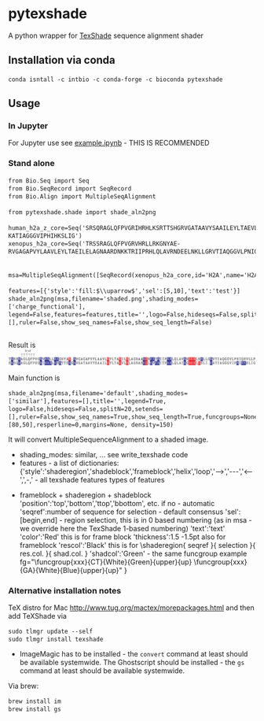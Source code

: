 # pytexshade
A python wrapper for [TexShade](https://ctan.org/pkg/texshade?lang=en) sequence alignment shader

## Installation via conda
```
conda isntall -c intbio -c conda-forge -c bioconda pytexshade
```


## Usage
### In Jupyter
For Jupyter use see [example.ipynb](example.ipynb) - THIS IS RECOMMENDED
### Stand alone

```
from Bio.Seq import Seq
from Bio.SeqRecord import SeqRecord
from Bio.Align import MultipleSeqAlignment

from pytexshade.shade import shade_aln2png

human_h2a_z_core=Seq('SRSQRAGLQFPVGRIHRHLKSRTTSHGRVGATAAVYSAAILEYLTAEVLELAGNASKDLKVKRITPRHLQLAIRGDEELDSLI-KATIAGGGVIPHIHKSLIG')
xenopus_h2a_core=Seq('TRSSRAGLQFPVGRVHRLLRKGNYAE-RVGAGAPVYLAAVLEYLTAEILELAGNAARDNKKTRIIPRHLQLAVRNDEELNKLLGRVTIAQGGVLPNIQSVLLP')

   msa=MultipleSeqAlignment([SeqRecord(xenopus_h2a_core,id='H2A',name='H2A'),SeqRecord(human_h2a_z_core,id='H2AZ',name='H2AZ')])

features=[{'style':'fill:$\\uparrow$','sel':[5,10],'text':'test'}]
shade_aln2png(msa,filename='shaded.png',shading_modes=['charge_functional'], legend=False,features=features,title='',logo=False,hideseqs=False,splitN=20,setends=[],ruler=False,show_seq_names=False,show_seq_length=False)
    
```
Result is
![shaded.png](shaded.png)


Main function is 
```
shade_aln2png(msa,filename='default',shading_modes=['similar'],features=[],title='',legend=True, logo=False,hideseqs=False,splitN=20,setends=[],ruler=False,show_seq_names=True,show_seq_length=True,funcgroups=None,rotate=False,threshold=[80,50],resperline=0,margins=None, density=150)
```

It will convert MultipleSequenceAlignment to a shaded image.
- shading_modes: similar, ... see write_texshade code
- features - a list of dictionaries:
{'style':'shaderegion','shadeblock','frameblock','helix','loop','-->','---','<--',',-,' - all texshade features types of features
+ frameblock + shaderegion + shadeblock
'position':'top','bottom','ttop','bbottom', etc. if no - automatic
'seqref':number of sequence for selection - default consensus
'sel':[begin,end] - region selection, this is in 0 based numbering (as in msa - we override here the TexShade 1-based numbering)
'text':'text'
'color':'Red' this is for frame block
'thickness':1.5 -1.5pt also for frameblock
'rescol':'Black' this is for \shaderegion{ seqref  }{ selection }{ res.col. }{ shad.col. }
'shadcol':'Green' - the same
funcgroup example fg="\\funcgroup{xxx}{CT}{White}{Green}{upper}{up} \\funcgroup{xxx}{GA}{White}{Blue}{upper}{up}"
}


### Alternative installation notes
TeX distro for Mac http://www.tug.org/mactex/morepackages.html
and then add TeXShade via
```
sudo tlmgr update --self
sudo tlmgr install texshade
```

- ImageMagic has to be installed - the `convert` command at least should be available systemwide.
The Ghostscript should be installed - the `gs` command at least should be available systemwide.

Via brew:
```
brew install im
brew install gs
```
